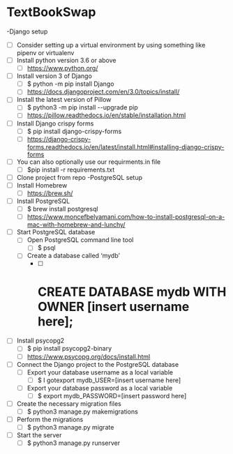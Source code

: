 # TextBookSwap

-Django setup

- [ ] Consider setting up a virtual environment by using something like pipenv or virtualenv
- [ ] Install python version 3.6 or above
  - [ ] https://www.python.org/
- [ ] Install version 3 of Django
  - [ ] \$ python -m pip install Django
  - [ ] https://docs.djangoproject.com/en/3.0/topics/install/
- [ ] Install the latest version of Pillow
  - [ ] \$ python3 -m pip install --upgrade pip
  - [ ] https://pillow.readthedocs.io/en/stable/installation.html
- [ ] Install Django crispy forms
  - [ ] \$ pip install django-crispy-forms
  - [ ] https://django-crispy-forms.readthedocs.io/en/latest/install.html#installing-django-crispy-forms
- [ ] You can also optionally use our requirments.in file
  - [ ] \$pip install -r requirements.txt
- [ ] Clone project from repo
      -PostgreSQL setup
- [ ] Install Homebrew
  - [ ] https://brew.sh/
- [ ] Install PostgreSQL
  - [ ] \$ brew install postgresql
  - [ ] https://www.moncefbelyamani.com/how-to-install-postgresql-on-a-mac-with-homebrew-and-lunchy/
- [ ] Start PostgreSQL database
  - [ ] Open PostgreSQL command line tool
    - [ ] \$ psql
  - [ ] Create a database called ‘mydb’
    - [ ] # CREATE DATABASE mydb WITH OWNER [insert username here];
- [ ] Install psycopg2
  - [ ] \$ pip install psycopg2-binary
  - [ ] https://www.psycopg.org/docs/install.html
- [ ] Connect the Django project to the PostgreSQL database
  - [ ] Export your database username as a local variable
    - [ ] \$ I gotexport mydb_USER=[insert username here]
  - [ ] Export your database password as a local variable
    - [ ] \$ export mydb_PASSWORD=[insert password here]
- [ ] Create the necessary migration files
  - [ ] \$ python3 manage.py makemigrations
- [ ] Perform the migrations
  - [ ] \$ python3 manage.py migrate
- [ ] Start the server
  - [ ] \$ python3 manage.py runserver
